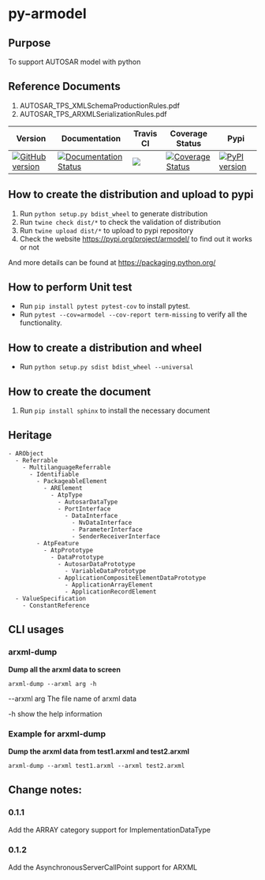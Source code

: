 # py-armodel

## Purpose

To support AUTOSAR model with python 

## Reference Documents
1. AUTOSAR_TPS_XMLSchemaProductionRules.pdf
2. AUTOSAR_TPS_ARXMLSerializationRules.pdf

|Version|Documentation|Travis CI|Coverage Status|Pypi|
|--|--|--|--|--|
|[![GitHub version](https://badge.fury.io/gh/melodypapa%2Fpy-armodel.svg)](https://badge.fury.io/gh/melodypapa%2Fpy-armodel)|[![Documentation Status](https://readthedocs.org/projects/py-armodel/badge/?version=latest)](https://py-armodel.readthedocs.io/en/latest)|[![](https://www.travis-ci.com/melodypapa/py-armodel.svg?branch=main)](https://www.travis-ci.com/melodypapa/py-armodel)|[![Coverage Status](https://coveralls.io/repos/github/melodypapa/py-armodel/badge.svg?branch=main)](https://coveralls.io/github/melodypapa/py-armodel?branch=main)|[![PyPI version](https://badge.fury.io/py/armodel.svg)](https://badge.fury.io/py/armodel)|

## How to create the distribution and upload to pypi
1. Run `python setup.py bdist_wheel` to generate distribution
2. Run `twine check dist/*` to check the validation of distribution
3. Run `twine upload dist/*` to upload to pypi repository
4. Check the website https://pypi.org/project/armodel/ to find out it works or not

And more details can be found at https://packaging.python.org/  

## How to perform Unit test

* Run `pip install pytest pytest-cov` to install pytest.
* Run `pytest --cov=armodel --cov-report term-missing` to verify all the functionality.

## How to create a distribution and wheel

* Run `python setup.py sdist bdist_wheel --universal`

## How to create the document

1. Run `pip install sphinx` to install the necessary document

## Heritage 

```
- ARObject
  - Referrable
    - MultilanguageReferrable
      - Identifiable
        - PackageableElement
          - ARElement
            - AtpType
              - AutosarDataType
              - PortInterface
                - DataInterface
                  - NvDataInterface
                  - ParameterInterface
                  - SenderReceiverInterface
        - AtpFeature
          - AtpPrototype
            - DataPrototype
              - AutosarDataPrototype
                - VariableDataPrototype
              - ApplicationCompositeElementDataPrototype
                - ApplicationArrayElement
                - ApplicationRecordElement
  - ValueSpecification
    - ConstantReference
```

## CLI usages

### arxml-dump

**Dump all the arxml data to screen**

`arxml-dump --arxml arg -h`

--arxml arg     The file name of arxml data

-h              show the help information

### Example for arxml-dump

**Dump the arxml data from test1.arxml and test2.arxml**

`arxml-dump --arxml test1.arxml --arxml test2.arxml`

## Change notes:

### 0.1.1

Add the ARRAY category support for ImplementationDataType

### 0.1.2

Add the AsynchronousServerCallPoint support for ARXML


